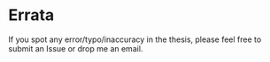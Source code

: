 # Errata

If you spot any error/typo/inaccuracy in the thesis, please feel free to submit an Issue or drop me an email.
